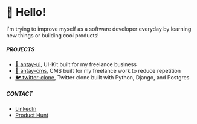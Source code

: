 # 🎃 Hello! 

I'm trying to improve myself as a software developer everyday by learning new things or building cool products!

##### PROJECTS

- [🚜 antay-ui](https://github.com/demirantay/antay-ui), UI-Kit built for my freelance business
- [🛒 antay-cms](https://github.com/demirantay/antay-cms), CMS built for my freelance work to reduce repetition
- [🐦 twitter-clone](https://github.com/demirantay/twitter-clone), Twitter clone built with Python, Django, and Postgres

##### CONTACT

- [LinkedIn](https://www.linkedin.com/in/demirantay/)
- [Product Hunt](https://www.producthunt.com/@demir_antay)
